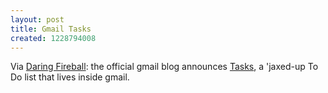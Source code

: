 ```yaml
---
layout: post
title: Gmail Tasks
created: 1228794008
---
```

Via [Daring Fireball](http://daringfireball.net/linked/2008/12/08/gmail-tasks):  the official gmail blog announces [Tasks](http://gmailblog.blogspot.com/2008/12/new-in-labs-tasks.html), a 'jaxed-up To Do list that lives inside gmail.
